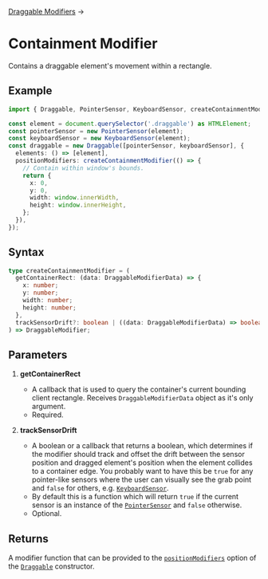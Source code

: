 [Draggable Modifiers](/docs/draggable-modifiers) →

# Containment Modifier

Contains a draggable element's movement within a rectangle.

## Example

```ts
import { Draggable, PointerSensor, KeyboardSensor, createContainmentModifier } from 'dragdoll';

const element = document.querySelector('.draggable') as HTMLElement;
const pointerSensor = new PointerSensor(element);
const keyboardSensor = new KeyboardSensor(element);
const draggable = new Draggable([pointerSensor, keyboardSensor], {
  elements: () => [element],
  positionModifiers: createContainmentModifier(() => {
    // Contain within window's bounds.
    return {
      x: 0,
      y: 0,
      width: window.innerWidth,
      height: window.innerHeight,
    };
  }),
});
```

## Syntax

```ts
type createContainmentModifier = (
  getContainerRect: (data: DraggableModifierData) => {
    x: number;
    y: number;
    width: number;
    height: number;
  },
  trackSensorDrift?: boolean | ((data: DraggableModifierData) => boolean),
) => DraggableModifier;
```

## Parameters

1. **getContainerRect**
   - A callback that is used to query the container's current bounding client rectangle. Receives `DraggableModifierData` object as it's only argument.
   - Required.

2. **trackSensorDrift**
   - A boolean or a callback that returns a boolean, which determines if the modifier should track and offset the drift between the sensor position and dragged element's position when the element collides to a container edge. You probably want to have this be `true` for any pointer-like sensors where the user can visually see the grab point and `false` for others, e.g. [`KeyboardSensor`](/docs/keyboard-sensor).
   - By default this is a function which will return `true` if the current sensor is an instance of the [`PointerSensor`](/docs/pointer-sensor) and `false` otherwise.
   - Optional.

## Returns

A modifier function that can be provided to the [`positionModifiers`](/docs/draggable#positionmodifiers) option of the [`Draggable`](/docs/draggable) constructor.
